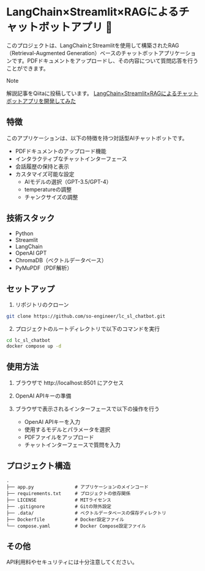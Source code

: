 # LangChain×Streamlit×RAGによるチャットボットアプリ 🤖

このプロジェクトは、LangChainとStreamlitを使用して構築されたRAG（Retrieval-Augmented Generation）ベースのチャットボットアプリケーションです。PDFドキュメントをアップロードし、その内容について質問応答を行うことができます。

> [!NOTE]
> 解説記事をQiitaに投稿しています。
> [LangChain×Streamlit×RAGによるチャットボットアプリを開発してみた](https://qiita.com/so-engineer/items/588bd7ff0482ea3fe57f)

## 特徴

このアプリケーションは、以下の特徴を持つ対話型AIチャットボットです。

- PDFドキュメントのアップロード機能
- インタラクティブなチャットインターフェース
- 会話履歴の保持と表示
- カスタマイズ可能な設定
  - AIモデルの選択（GPT-3.5/GPT-4）
  - temperatureの調整
  - チャンクサイズの調整

## 技術スタック

- Python
- Streamlit
- LangChain
- OpenAI GPT
- ChromaDB（ベクトルデータベース）
- PyMuPDF（PDF解析）

## セットアップ

1. リポジトリのクローン
```bash
git clone https://github.com/so-engineer/lc_sl_chatbot.git
```

2. プロジェクトのルートディレクトリで以下のコマンドを実行
```bash
cd lc_sl_chatbot
docker compose up -d
```

## 使用方法

1. ブラウザで http://localhost:8501 にアクセス

2. OpenAI APIキーの準備

3. ブラウザで表示されるインターフェースで以下の操作を行う
   - OpenAI APIキーを入力
   - 使用するモデルとパラメータを選択
   - PDFファイルをアップロード
   - チャットインターフェースで質問を入力

## プロジェクト構造

```
.
├── app.py               # アプリケーションのメインコード
├── requirements.txt     # プロジェクトの依存関係
├── LICENSE              # MITライセンス
├── .gitignore           # Gitの除外設定
├── .data/               # ベクトルデータベースの保存ディレクトリ
├── Dockerfile           # Docker設定ファイル
└── compose.yaml         # Docker Compose設定ファイル
```

## その他

API利用料やセキュリティには十分注意してください。